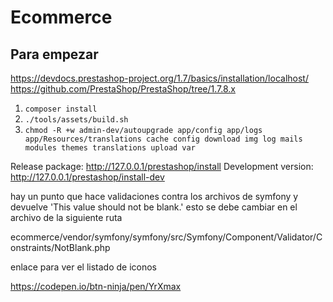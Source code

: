 # Ecommerce

## Para empezar

https://devdocs.prestashop-project.org/1.7/basics/installation/localhost/
https://github.com/PrestaShop/PrestaShop/tree/1.7.8.x

1) ```composer install ```
3) ```./tools/assets/build.sh```
4) ```chmod -R +w admin-dev/autoupgrade app/config app/logs app/Resources/translations cache config download img log mails modules themes translations upload var```

Release package: http://127.0.0.1/prestashop/install
Development version: http://127.0.0.1/prestashop/install-dev


hay un punto que hace validaciones contra los archivos de symfony y devuelve 'This value should not be blank.' esto se debe cambiar en el archivo de la siguiente ruta

ecommerce/vendor/symfony/symfony/src/Symfony/Component/Validator/Constraints/NotBlank.php

enlace para ver el listado de iconos

https://codepen.io/btn-ninja/pen/YrXmax